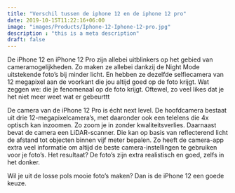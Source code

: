 ```yaml
---
title: "Verschil tussen de iphone 12 en de iphone 12 pro"
date: 2019-10-15T11:22:16+06:00
image: "images/Products/Iphone-12-Iphone-12-pro.jpg"
description : "this is a meta description"
draft: false
---
```


De iPhone 12 en iPhone 12 Pro zijn allebei uitblinkers op het gebied van cameramogelijkheden. Zo maken ze allebei dankzij de Night Mode uitstekende foto’s bij minder licht. En hebben ze dezelfde selfiecamera van 12 megapixel aan de voorkant die jou altijd goed op de foto krijgt. Wat zeggen we: die je fenomenaal op de foto krijgt. Oftewel, zo veel likes dat je het niet meer weet wat er gebeurttt

De camera van de iPhone 12 Pro is écht next level. De hoofdcamera bestaat uit drie 12-megapixelcamera’s, met daaronder ook een telelens die 4x optisch kan inzoomen. Zo zoom je in zonder kwaliteitsverlies. Daarnaast bevat de camera een LiDAR-scanner. Die kan op basis van reflecterend licht de afstand tot objecten binnen vijf meter bepalen. Zo heeft de camera-app extra veel informatie om altijd de beste camera-instellingen te gebruiken voor je foto’s. Het resultaat? De foto’s zijn extra realistisch en goed, zelfs in het donker.

Wil je uit de losse pols mooie foto’s maken? Dan is de iPhone 12 een goede keuze.